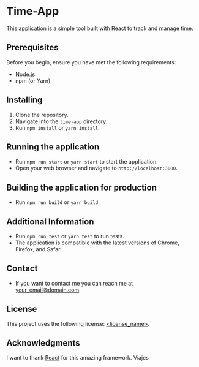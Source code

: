 # Time-App

This application is a simple tool built with React to track and manage time. 

## Prerequisites

Before you begin, ensure you have met the following requirements:

* Node.js
* npm (or Yarn)

## Installing

1. Clone the repository.
2. Navigate into the `time-app` directory.
3. Run `npm install` or `yarn install`.

## Running the application

* Run `npm run start` or `yarn start` to start the application.
* Open your web browser and navigate to `http://localhost:3000`.

## Building the application for production

* Run `npm run build` or `yarn build`.

## Additional Information

* Run `npm run test` or `yarn test` to run tests.
* The application is compatible with the latest versions of Chrome, Firefox, and Safari.

## Contact
* If you want to contact me you can reach me at <your_email@domain.com>.

## License
This project uses the following license: [<license_name>](<link>).

## Acknowledgments
I want to thank [React](https://reactjs.org/) for this amazing framework.
Viajes
